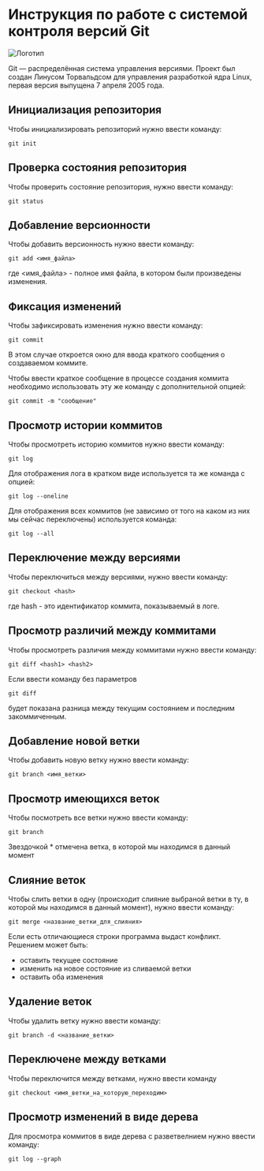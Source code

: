 # **Инструкция по работе с системой контроля версий Git**

![Логотип](logo.jpg)

Git — распределённая система управления версиями. Проект был создан Линусом Торвальдсом для управления разработкой ядра Linux, первая версия выпущена 7 апреля 2005 года.

## Инициализация репозитория

Чтобы инициализировать репозиторий нужно ввести команду:

    git init

## Проверка состояния репозитория

Чтобы проверить состояние репозитория, нужно ввести команду:

    git status

## Добавление версионности

Чтобы добавить версионность нужно ввести команду:

    git add <имя_файла>

где <имя_файла> - полное имя файла, в котором были произведены изменения.

## Фиксация изменений

Чтобы зафиксировать изменения нужно ввести команду:

    git commit

В этом случае откроется окно для ввода краткого сообщения о создаваемом коммите.

Чтобы ввести краткое сообщение в процессе создания коммита необходимо использовать эту же команду с дополнительной опцией:

    git commit -m "сообщение"

## Просмотр истории коммитов

Чтобы просмотреть историю коммитов нужно ввести команду:

    git log

Для отображения лога в кратком виде используется та же команда с опцией:

    git log --oneline

Для отображения всех коммитов (не зависимо от того на каком из них мы сейчас переключены) используется команда:

    git log --all

## Переключение между версиями

Чтобы переключиться между версиями, нужно ввести команду:

    git checkout <hash>

где hash - это идентификатор коммита, показываемый в логе.

## Просмотр различий между коммитами

Чтобы просмотреть различия между коммитами нужно ввести команду:

    git diff <hash1> <hash2>

Если ввести команду без параметров

    git diff

будет показана разница между текущим состоянием и последним закоммиченным.
  
## Добавление новой ветки

Чтобы добавить новую ветку нужно ввести команду:

    git branch <имя_ветки>

## Просмотр имеющихся веток

Чтобы посмотреть все ветки нужно ввести команду:

    git branch

Звездочкой * отмечена ветка, в которой мы находимся в данный момент

## Слияние веток

Чтобы слить ветки в одну (происходит слияние выбраной ветки в ту, в которой мы находимся в данный момент), нужно ввести команду:

    git merge <название_ветки_для_слияния>

Если есть отличающиеся строки программа выдаст конфликт. Решением может быть:

* оставить текущее состояние
* изменить на новое состояние из сливаемой ветки
* оставить оба изменения

##  Удаление веток

Чтобы удалить ветку нужно ввести команду:

    git branch -d <название_ветки>
    
## Переключене между ветками

Чтобы переключится между ветками, нужно ввести команду

    git checkout <имя_ветки_на_которую_переходим>

## Просмотр изменений в виде дерева

Для просмотра коммитов в виде дерева с разветвелнием нужно ввести команду:

    git log --graph
    


